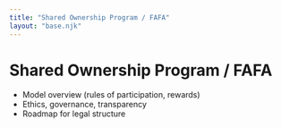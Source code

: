```yaml
---
title: "Shared Ownership Program / FAFA"
layout: "base.njk"
---
```


# Shared Ownership Program / FAFA

- Model overview (rules of participation, rewards)  
- Ethics, governance, transparency  
- Roadmap for legal structure
